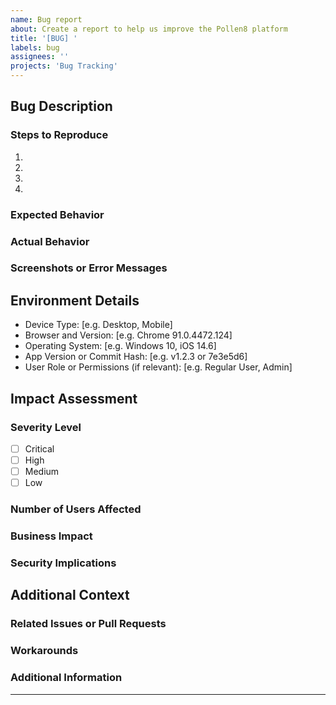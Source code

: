 ```yaml
---
name: Bug report
about: Create a report to help us improve the Pollen8 platform
title: '[BUG] '
labels: bug
assignees: ''
projects: 'Bug Tracking'
---
```


## Bug Description
<!-- Provide a clear and concise description of the bug -->

### Steps to Reproduce
1. 
2. 
3. 
4. 

### Expected Behavior
<!-- Describe what you expected to happen -->

### Actual Behavior
<!-- Describe what actually happened -->

### Screenshots or Error Messages
<!-- If applicable, add screenshots or error messages to help explain your problem -->

## Environment Details
<!-- Please complete the following information -->
- Device Type: [e.g. Desktop, Mobile]
- Browser and Version: [e.g. Chrome 91.0.4472.124]
- Operating System: [e.g. Windows 10, iOS 14.6]
- App Version or Commit Hash: [e.g. v1.2.3 or 7e3e5d6]
- User Role or Permissions (if relevant): [e.g. Regular User, Admin]

## Impact Assessment
<!-- Please provide information about the impact of this bug -->

### Severity Level
- [ ] Critical
- [ ] High
- [ ] Medium
- [ ] Low

### Number of Users Affected
<!-- Estimate how many users are impacted by this bug -->

### Business Impact
<!-- Describe how this bug affects business operations or user experience -->

### Security Implications
<!-- If applicable, describe any potential security risks associated with this bug -->

## Additional Context
<!-- Add any other context about the problem here -->

### Related Issues or Pull Requests
<!-- Link any related issues or PRs here -->

### Workarounds
<!-- If you know of any workarounds, please describe them here -->

### Additional Information
<!-- Any other relevant information that might help in resolving this bug -->

---

<!-- 
This bug report template is designed to capture detailed information about issues in the Pollen8 platform. 
It addresses the following requirements:

- Quality Assurance (Technical Specification/6.5.2 Pipeline Stages): Standardizes bug reporting format
- Secure Development (Technical Specification/5.3.5 Secure Development Lifecycle): Ensures security implications are considered
- User-Centric Design (Technical Specification/1.1 System Objectives): Captures user impact of bugs

Please provide as much information as possible to help our team efficiently resolve the issue.
-->